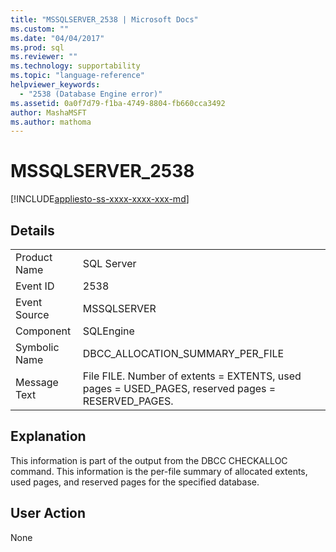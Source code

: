 ```yaml
---
title: "MSSQLSERVER_2538 | Microsoft Docs"
ms.custom: ""
ms.date: "04/04/2017"
ms.prod: sql
ms.reviewer: ""
ms.technology: supportability
ms.topic: "language-reference"
helpviewer_keywords: 
  - "2538 (Database Engine error)"
ms.assetid: 0a0f7d79-f1ba-4749-8804-fb660cca3492
author: MashaMSFT
ms.author: mathoma
---
```

# MSSQLSERVER_2538
[!INCLUDE[appliesto-ss-xxxx-xxxx-xxx-md](../../includes/appliesto-ss-xxxx-xxxx-xxx-md.md)]
  
## Details  
  
|||  
|-|-|  
|Product Name|SQL Server|  
|Event ID|2538|  
|Event Source|MSSQLSERVER|  
|Component|SQLEngine|  
|Symbolic Name|DBCC_ALLOCATION_SUMMARY_PER_FILE|  
|Message Text|File FILE. Number of extents = EXTENTS, used pages = USED_PAGES, reserved pages = RESERVED_PAGES.|  
  
## Explanation  
This information is part of the output from the DBCC CHECKALLOC command. This information is the per-file summary of allocated extents, used pages, and reserved pages for the specified database.  
  
## User Action  
None  
  
